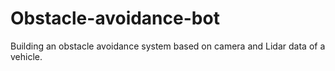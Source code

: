# Obstacle-avoidance-bot
Building an obstacle avoidance system based on camera and Lidar data of a vehicle.
